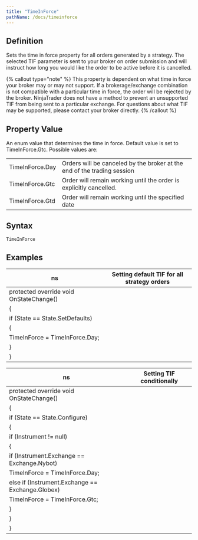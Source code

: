 ```yaml
---
title: "TimeInForce"
pathName: /docs/timeinforce
---
```


## Definition

Sets the time in force property for all orders generated by a strategy. The selected TIF parameter is sent to your broker on order submission and will instruct how long you would like the order to be active before it is cancelled.

{% callout type="note" %}
This property is dependent on what time in force your broker may or may not support. If a brokerage/exchange combination is not compatible with a particular time in force, the order will be rejected by the broker. NinjaTrader does not have a method to prevent an unsupported TIF from being sent to a particular exchange. For questions about what TIF may be supported, please contact your broker directly.
{% /callout %}

## Property Value

An enum value that determines the time in force. Default value is set to TimeInForce.Gtc. Possible values are:

|  |  |
| --- | --- |
| TimeInForce.Day | Orders will be canceled by the broker at the end of the trading session |
| TimeInForce.Gtc | Order will remain working until the order is explicitly cancelled. |
| TimeInForce.Gtd | Order will remain working until the specified date |

## Syntax

```csharp
TimeInForce
```

## Examples

| ns | Setting default TIF for all strategy orders |
| --- | --- |
| protected override void OnStateChange() | 
| { | 
|   if (State == State.SetDefaults) | 
|   { | 
|       TimeInForce = TimeInForce.Day; | 
|   } | 
| } | 

| ns | Setting TIF conditionally  |
| --- | --- |
| protected override void OnStateChange() | 
| { | 
|   if (State == State.Configure) | 
|   { | 
|       if (Instrument != null) | 
|       { | 
|           if (Instrument.Exchange == Exchange.Nybot) | 
|               TimeInForce = TimeInForce.Day; | 
|           else if (Instrument.Exchange == Exchange.Globex) | 
|               TimeInForce = TimeInForce.Gtc; | 
|       } | 
|   } | 
| } | 

